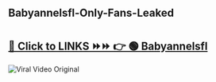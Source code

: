 
 ## Babyannelsfl-Only-Fans-Leaked

# <h2><a href="https://clipsfans.com/Babyannelsfl&ref=git">🔗 Click to LINKS ⏩⏩ 👉 🟢 Babyannelsfl </a></h2>

<a href="https://clipsfans.com/Babyannelsfl&ref=git" rel="nofollow" data-target="animated-image.originalLink"><img src="https://i.ibb.co.com/xMMVF88/686577567.gif" alt="Viral Video Original" style="max-width: 100%; display: inline-block;" data-target="animated-image.originalImage"></a>
